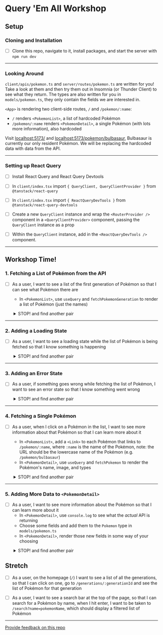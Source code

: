 # Query 'Em All Workshop

## Setup

### Cloning and Installation
- [ ] Clone this repo, navigate to it, install packages, and start the server with `npm run dev`

---

### Looking Around

`client/apis/pokemon.ts` and `server/routes/pokemon.ts` are written for you! Take a look at them and then try them out in Insomnia (or Thunder Client) to see what they return. The types are also written for you in `models/pokemon.ts`, they only contain the fields we are interested in.

`<App>` is rendering two client-side routes, `/` and `/pokemon/:name`:
  - `/` renders `<PokemonList>`, a list of hardcoded Pokémon
  - `/pokemon/:name` renders `<PokemonDetail>`, a single Pokémon (with lots more information), also hardcoded

Visit [localhost:5173/](http://localhost:5173/) and [localhost:5173/pokemon/bulbasaur](http://localhost:5173/pokemon/bulbasaur), Bulbasaur is currently our only resident Pokémon. We will be replacing the hardcoded data with data from the API.

---

### Setting up React Query

- [ ] Install React Query and React Query Devtools

- [ ] In `client/index.tsx` import `{ QueryClient, QueryClientProvider }` from `@tanstack/react-query`

- [ ] In `client/index.tsx` import `{ ReactQueryDevTools }` from `@tanstack/react-query-devtools`

- [ ] Create a new `QueryClient` instance and wrap the `<RouterProvider />` component in a `<QueryClientProvider>` component, passing the `QueryClient` instance as a prop

- [ ] Within the `QueryClient` instance, add in the `<ReactQueryDevTools />` component.

---

## Workshop Time!

### 1. Fetching a List of Pokémon from the API

- [ ] As a user, I want to see a list of the first generation of Pokémon so that I can see what Pokémon there are

  - In `<PokemonList>`, use `useQuery` and `fetchPokemonGeneration` to render a list of Pokémon (just the names)
  
<details style="padding-left: 2em">
    <summary> STOP! and find another pair</summary>
    
    - After attempting this stage, stop and find another pair who has reached the same stage. 
      Share your solutions and discuss any challenges faced.
</details>

---

### 2. Adding a Loading State

- [ ] As a user, I want to see a loading state while the list of Pokémon is being fetched so that I know something is happening

<details style="padding-left: 2em">
    <summary> STOP! and find another pair</summary>    
    - After implementing the loading state, stop and find another pair who has reached the same stage. 
  Share your solutions and discuss any challenges faced.
</details>

---

### 3. Adding an Error State

- [ ] As a user, if something goes wrong while fetching the list of Pokémon, I want to see an error state so that I know something went wrong

<details style="padding-left: 2em">
    <summary> STOP! and find another pair</summary>
  
    - After implementing the error state, stop and find another pair who has reached the same stage. Share your solutions and discuss any challenges faced.
</details>

---

### 4. Fetching a Single Pokémon

- [ ] As a user, when I click on a Pokémon in the list, I want to see more information about that Pokémon so that I can learn more about it

  - In `<PokemonList>`, add a `<Link>` to each Pokémon that links to `/pokemon/:name`, where `:name` is the name of the Pokémon, note: the URL should be the lowercase name of the Pokémon (e.g. `/pokemon/bulbasaur`)
  - In `<PokemonDetail>`, use `useQuery` and `fetchPokemon` to render the Pokémon's name, image, and types

<details style="padding-left: 2em">
    <summary> STOP! and find another pair</summary>
  
    - After implementing the Pokémon detail fetching, stop and find another pair who has reached the same stage. Share your solutions and discuss any challenges faced.
</details>

---

### 5. Adding More Data to `<PokemonDetail>`

- [ ] As a user, I want to see more information about the Pokémon so that I can learn more about it
  - In `<PokemonDetail>`, use `console.log` to see what the _actual_ API is returning
  - Choose some fields and add them to the `Pokemon` type in `models/pokemon.ts`
  - In `<PokemonDetail>`, render those new fields in some way of your choosing

<details style="padding-left: 2em">
    <summary> STOP! and find another pair</summary>
  
    - After adding more data to the Pokémon detail, stop and find another pair who has reached the same stage. Share your solutions and discuss any challenges faced.
</details>

## Stretch

- [ ] As a user, on the homepage (`/`) I want to see a list of all the generations, so that I can click on one, go to `/generations/:generationId` and see the list of Pokémon for that generation

- [ ] As a user, I want to see a search bar at the top of the page, so that I can search for a Pokémon by name, when I hit enter, I want to be taken to `/search?name=pokemonName`, which should display a filtered list of Pokémon

---

[Provide feedback on this repo](https://docs.google.com/forms/d/e/1FAIpQLSfw4FGdWkLwMLlUaNQ8FtP2CTJdGDUv6Xoxrh19zIrJSkvT4Q/viewform?usp=pp_url&entry.1958421517=query-em-all)
